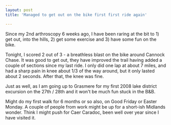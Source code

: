 ```yaml
---
layout: post
title: 'Managed to get out on the bike first first ride again'

---
```


Since my 2nd arthroscopy 6 weeks ago, I have been raring at the bit to 1) get out, into the hills, 2) get some exercise and 3) have some fun on the bike.

Tonight, I scored 2 out of 3 - a breathless blast on the bike around Cannock Chase. It was good to get out, they have improved the trail having added a couple of sections since my last ride. I only did one lap at about 7 miles, and had a sharp pain in knee about 1/3 of the way around, but it only lasted about 2 seconds. After that, the knee was fine.

Just as well, as I am going up to Grasmere for my first 2008 lake district excursion on the 27th / 28th and it won't be much fun stuck in the B&amp;B.

Might do my first walk for 6 months or so also, on Good Friday or Easter Monday. A couple of people from work might be up for a short-ish Midlands wonder. Think I might push for Caer Caradoc, been well over year since I have visited it.
